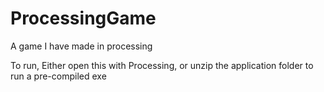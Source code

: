 # ProcessingGame
A game I have made in processing

To run, Either open this with Processing, or unzip the application folder to run 
a pre-compiled exe
